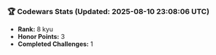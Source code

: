 ### 🏆 Codewars Stats (Updated: 2025-08-10 23:08:06 UTC)

- **Rank:** 8 kyu
- **Honor Points:** 3
- **Completed Challenges:** 1
